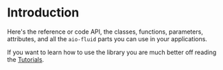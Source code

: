 # Introduction

Here's the reference or code API, the classes, functions, parameters, attributes, and all the `aio-fluid` parts you can use in your applications.

If you want to learn how to use the library you are much better off reading the [Tutorials](../tutorials).
